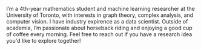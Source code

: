 I’m a 4th-year mathematics student and machine learning researcher at the University of Toronto, with interests in graph theory, complex analysis, and computer vision. I have industry expirence as a data scientist. Outside of academia, I’m passionate about horseback riding and enjoying a good cup of coffee every morning. Feel free to reach out if you have a research idea you'd like to explore together!

